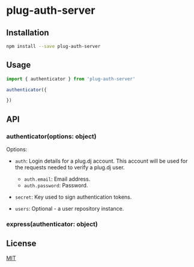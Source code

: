 # plug-auth-server

## Installation

```bash
npm install --save plug-auth-server
```

## Usage

```js
import { authenticator } from 'plug-auth-server'

authenticator({

})
```

## API

### authenticator(options: object)

Options:

 - `auth`: Login details for a plug.dj account. This account will be used for
   the requests needed to verify a plug.dj user.

   - `auth.email`: Email address.
   - `auth.password`: Password.

 - `secret`: Key used to sign authentication tokens.
 - `users`: Optional - a user repository instance.

### express(authenticator: object)


## License

[MIT]

[plug.dj]: https://plug.dj/
[MIT]: ./LICENSE
